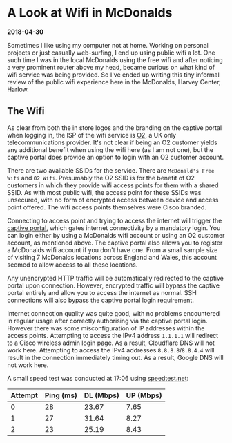 # A Look at Wifi in McDonalds
**2018-04-30**

Sometimes I like using my computer not at home. Working on personal projects or
just casually web-surfing, I end up using public wifi a lot. One such time I was
in the local McDonalds using the free wifi and after noticing a very prominent
router above my head, became curious on what kind of wifi service was being
provided. So I've ended up writing this tiny informal review of the public wifi
experience here in the McDonalds, Harvey Center, Harlow.

## The Wifi

As clear from both the in store logos and the branding on the captive portal
when logging in, the ISP of the wifi service is [O2][o2_wiki], a UK only
telecommunications provider. It's not clear if being an O2 customer
yields any additional benefit when using the wifi here (as I am not one), but
the captive portal does provide an option to login with an O2 customer account.

There are two available SSIDs for the service. There are `McDonald's Free Wifi`
and `O2 Wifi`. Presumably the O2 SSID is for the benefit of O2 customers in
which they provide wifi access points for them with a shared SSID. As with most
public wifi, the access point for these SSIDs was unsecured, with no form of
encrypted access between device and access point offered. The wifi access points
themselves were Cisco branded.

Connecting to access point and trying to access the internet will trigger the
[captive portal][captive_portal_wiki], which gates internet connectivity by a
mandatory login. You can login either by using a McDonalds wifi account or using
an O2 customer account, as mentioned above. The captive portal also allows you
to register a McDonalds wifi account if you don't have one. From a small sample
size of visiting 7 McDonalds locations across England and Wales, this account
seemed to allow access to all these locations.

Any unencrypted HTTP traffic will be automatically redirected to the captive
portal upon connection. However, encrypted traffic will bypass the captive
portal entirely and allow you to access the internet as normal. SSH connections
will also bypass the captive portal login requirement.

Internet connection quality was quite good, with no problems encountered in
regular usage after correctly authorising via the captive portal login. However
there was some misconfiguration of IP addresses within the access points.
Attempting to access the IPv4 address `1.1.1.1` will redirect to a Cisco
wireless admin login page. As a result, Cloudflare DNS will not work here.
Attempting to access the IPv4 addresses `8.8.8.8`/`8.8.4.4` will result in the
connection immediately timing out. As a result, Google DNS will not work here.

A small speed test was conducted at 17:06 using [speedtest.net][speedtest_net]:

| Attempt | Ping (ms) | DL (Mbps) | UP (Mbps) |
| ------- | ----------| --------- | --------- |
| 0       | 28        | 23.67     | 7.65      |
| 1       | 27        | 31.64     | 8.27      |
| 2       | 23        | 25.19     | 8.43      |


[o2_wiki]: https://en.wikipedia.org/wiki/O2_(UK)
[captive_portal_wiki]: https://en.wikipedia.org/wiki/Captive_portal
[speedtest_net]: https://speedtest.net
